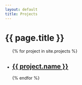 ```yaml
---
layout: default
title: Projects 
---
```


<h1 class="page-title">{{ page.title }}</h1>

<ul>
  {% for project in site.projects %}
    <li class="post-item">
        <h2><a href="{{ project.url }}">{{ project.name }}</a></h2>
    </li>
  {% endfor %}
</ul>

